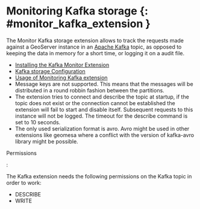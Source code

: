 # Monitoring Kafka storage {: #monitor_kafka_extension }

The Monitor Kafka storage extension allows to track the requests made against a GeoServer instance in an [Apache Kafka](https://kafka.apache.org/) topic, as opposed to keeping the data in memory for a short time, or logging it on a audit file.

-   [Installing the Kafka Monitor Extension](installation/.md)
-   [Kafka storage Configuration](configuration/.md)
-   [Usage of Monitoring Kafka extension](usage/.md)
-   Message keys are not supported. This means that the messages will be distributed in a round robbin fashion between the partitions.
-   The extension tries to connect and describe the topic at startup, if the topic does not exist or the connection cannot be established the extension will fail to start and disable itself. Subsequent requests to this instance will not be logged. The timeout for the describe command is set to 10 seconds.
-   The only used serialization format is avro. Avro might be used in other extensions like geomesa where a conflict with the version of kafka-avro library might be possible.

Permissions

:   

The Kafka extension needs the following permissions on the Kafka topic in order to work:

-   DESCRIBE
-   WRITE

